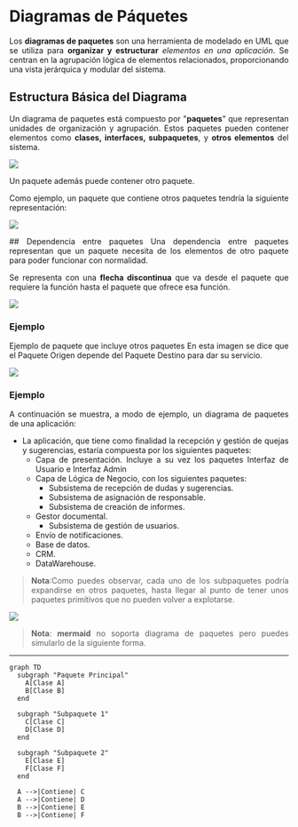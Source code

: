 <div align="justify">

# Diagramas de Páquetes

Los __diagramas de paquetes__ son una herramienta de modelado en UML que se utiliza para __organizar y estructurar__ _elementos en una aplicación_. Se centran en la agrupación lógica de elementos relacionados, proporcionando una vista jerárquica y modular del sistema.

## Estructura Básica del Diagrama

Un diagrama de paquetes está compuesto por "__paquetes__" que representan unidades de organización y agrupación. Estos paquetes pueden contener elementos como __clases, interfaces, subpaquetes__, y __otros elementos__ del sistema.

<img src="https://diagramasuml.com/wp-content/uploads/2018/08/paq2.png"/>

Un paquete además puede contener otro paquete. 

Como ejemplo, un paquete que contiene otros paquetes tendría la siguiente representación:

<img src="https://diagramasuml.com/wp-content/uploads/2018/08/paq6.png" />

## Dependencia entre paquetes
Una dependencia entre paquetes representan que un paquete necesita de los elementos de otro paquete para poder funcionar con normalidad.

Se representa con una __flecha discontinua__ que va desde el paquete que requiere la función hasta el paquete que ofrece esa función.

<img src="https://diagramasuml.com/wp-content/uploads/2018/08/paq11.png" />

### Ejemplo

Ejemplo de paquete que incluye otros paquetes
En esta imagen se dice que el Paquete Origen depende del Paquete Destino para dar su servicio.

<img src="https://diagramasuml.com/wp-content/uploads/2018/08/paq12.png" />

### Ejemplo

A continuación se muestra, a modo de ejemplo, un diagrama de paquetes de una aplicación:

- La aplicación, que tiene como finalidad la recepción y gestión de quejas y sugerencias, estaría compuesta por los siguientes paquetes:
  - Capa de presentación. Incluye a su vez los paquetes Interfaz de Usuario e Interfaz Admin
  - Capa de Lógica de Negocio, con los siguientes paquetes:
    - Subsistema de recepción de dudas y sugerencias.
     - Subsistema de asignación de responsable.
     - Subsistema de creación de informes.
  - Gestor documental.
     - Subsistema de gestión de usuarios.
   - Envío de notificaciones.
   - Base de datos.
   - CRM.
   - DataWarehouse.

>__Nota__:Como puedes observar, cada uno de los subpaquetes podría expandirse en otros paquetes, hasta llegar al punto de tener unos paquetes primitivos que no pueden volver a explotarse.

<img src="https://diagramasuml.com/wp-content/uploads/2018/08/psq15.png">

>__Nota__: __mermaid__ no soporta diagrama de paquetes pero puedes simularlo de la siguiente forma.
---

```mermaid
graph TD
  subgraph "Paquete Principal"
    A[Clase A]
    B[Clase B]
  end

  subgraph "Subpaquete 1"
    C[Clase C]
    D[Clase D]
  end

  subgraph "Subpaquete 2"
    E[Clase E]
    F[Clase F]
  end

  A -->|Contiene| C
  A -->|Contiene| D
  B -->|Contiene| E
  B -->|Contiene| F
```


</div>
